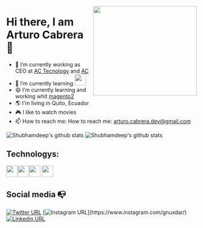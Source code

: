 
<!--
**GNUXDAR/gnuxdar** is a ✨ _special_ ✨ repository because its `README.md` (this file) appears on your GitHub profile.

Here are some ideas to get you started:

- 🔭 I’m currently working on ...
- 🌱 I’m currently learning ...
- 👯 I’m looking to collaborate on ...
- 🤔 I’m looking for help with ...
- 💬 Ask me about ...
- 📫 How to reach me: ...
- 😄 Pronouns: ...
- ⚡ Fun fact: ...
-->

<a href="https://arturocabrera.com/"><img align="right" width="274" height="237" src="https://arturocabrera.com/img/logo.svg"></a>

# Hi there, I am Arturo Cabrera 👋

- 🔭 I’m currently working as CEO at [AC Tecnology](https://actecnology.com/) and [AC](https://arturocabrera.com/)
- 🌱 I’m currently learning [<a href ="https://www.python.org/" title="Python"><img src="https://upload.wikimedia.org/wikipedia/commons/thumb/c/c3/Python-logo-notext.svg/600px-Python-logo-notext.svg.png" height="30px"></a>](https://www.python.org/)
- 😄 I’m currently learning and working whit [magento2](https://business.adobe.com/products/magento/magento-commerce.html)
- :earth_americas: I'm living in Quito, Ecuador
- :video_game: I like to watch movies
- 📫 How to reach me: How to reach me: arturo.cabrera.dev@gmail.com
  


![Shubhamdeep's github stats](https://github-readme-stats.vercel.app/api/top-langs/?username=gnuxdar&layout=compact&langs_count=6&hide_border=true)
![Shubhamdeep's github stats](https://github-readme-stats.vercel.app/api?username=gnuxdar&show_icons=true&hide_border=true)

## Technologys:
<a href="https://www.php.net/"><img src="https://www.php.net/images/logos/php-logo.svg" height="30px"></a><a href="https://laravel.com/"><img src="https://laravel.com/img/logomark.min.svg" height="30px"></a><!--<a href="https://vuejs.org/"><img src="https://i.imgur.com/scrcyJ3.png" height="30px"></a>--><a href="https://business.adobe.com/la/products/magento/magento-commerce.html"><img src="https://avatars.githubusercontent.com/u/168457?s=200&v=4" height="30px"></a>
<a href ="https://www.python.org/"><img src="https://upload.wikimedia.org/wikipedia/commons/thumb/c/c3/Python-logo-notext.svg/600px-Python-logo-notext.svg.png" height="30px"></a>
<!-- <img src="https://upload.wikimedia.org/wikipedia/en/0/00/IBM_Watson_Logo_2017.png" height="30px">
<img src="https://media-exp1.licdn.com/dms/image/C4E0BAQHvLVhwV-YgGA/company-logo_200_200/0?e=2159024400&v=beta&t=GW4TEt4KUUpG_U7cVuCLIwFfw_ge5DrBmYczuciU844" height="30px"> -->

## Social media :mailbox_with_no_mail:

[![Twitter URL](https://img.shields.io/twitter/url?color=%231DA1F2&label=follow&logo=twitter&logoColor=%231DA1F2&style=flat-square&url=https%3A%2F%2Fwww.reddit.com%2Fuser%2FFatChicken277)](https://twitter.com/gnuxdar/)
[![Instagram URL](https://img.shields.io/twitter/url?color=%23fb3958&label=follow&logo=instagram&logoColor=%23fb3958&style=flat-square&url=https%3A%2F%2Fwww.instagram.com%2Falejorc_)](https://www.instagram.com/gnuxdar/)
[![Linkedin URL](https://img.shields.io/twitter/url?color=%230072b1&label=connect&logo=linkedin&logoColor=%230072b1&style=flat-square&url=https%3A%2F%2Fwww.linkedin.com%2Fin%2Falejandro-ramirez-ciceros%2F)](https://www.linkedin.com/in/arturo-cabrera/)

<!-- - 👯 I’m looking to collaborate on ... 
- 🤔 I’m looking for help with ...
- 💬 Ask me about ...
- 📫 How to reach me: ...
- 😄 Pronouns: ...
- ⚡ Fun fact: ...
-->
